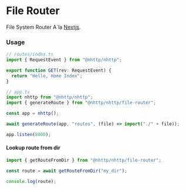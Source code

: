 # File Router
File System Router A`la [Nextjs](https://nextjs.org/).

### Usage
```ts
// routes/index.ts
import { RequestEvent } from "@nhttp/nhttp";

export function GET(rev: RequestEvent) {
  return "Hello, Home Index";
}
```
```ts
// app.ts
import nhttp from "@nhttp/nhttp";
import { generateRoute } from "@nhttp/nhttp/file-router";

const app = nhttp();

await generateRoute(app, "routes", (file) => import("./" + file));

app.listen(8000);
```

#### Lookup route from dir

```ts
import { getRouteFromDir } from "@nhttp/nhttp/file-router";

const route = await getRouteFromDir("my_dir");

console.log(route);
```